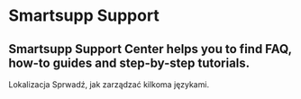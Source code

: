 # Smartsupp Support
## Smartsupp Support Center helps you to find FAQ, how-to guides and step-by-step tutorials.
Lokalizacja 
Sprwadź, jak zarządzać kilkoma językami.

